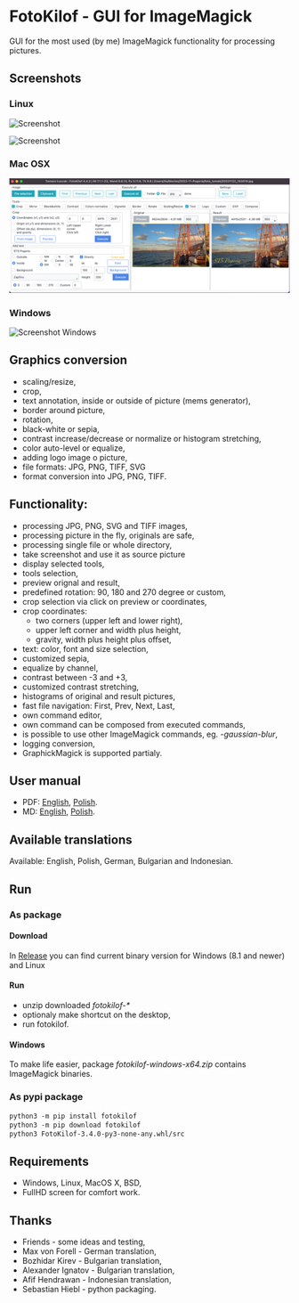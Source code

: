 # FotoKilof - GUI for ImageMagick
GUI for the most used (by me) ImageMagick functionality for processing pictures. 

## Screenshots

### Linux
![Screenshot](https://raw.githubusercontent.com/TeaM-TL/FotoKilof/master/screenshots/fotokilof.png)

![Screenshot](https://raw.githubusercontent.com/TeaM-TL/FotoKilof/master/screenshots/fotokilof2.png)

### Mac OSX
![Screenshot MacOS](https://raw.githubusercontent.com/TeaM-TL/FotoKilof/master/screenshots/fotokilof_macos.png)

### Windows
![Screenshot Windows](https://raw.githubusercontent.com/TeaM-TL/FotoKilof/master/screenshots/fotokilof_windows.png)

## Graphics conversion
 - scaling/resize,
 - crop,
 - text annotation, inside or outside of picture (mems generator),
 - border around picture,
 - rotation,
 - black-white or sepia,
 - contrast increase/decrease or normalize or histogram stretching,
 - color auto-level or equalize,
 - adding logo image o picture,
 - file formats: JPG, PNG, TIFF, SVG
 - format conversion into JPG, PNG, TIFF.

## Functionality:
 - processing JPG, PNG, SVG and TIFF images,
 - processing picture in the fly, originals are safe,
 - processing single file or whole directory,
 - take screenshot and use it as source picture
 - display selected tools,
 - tools selection,
 - preview orignal and result,
 - predefined rotation: 90, 180 and 270 degree or custom,
 - crop selection via click on preview or coordinates,
 - crop coordinates:
   - two corners (upper left and lower right),
   - upper left corner and width plus height,
   - gravity, width plus height plus offset,
 - text: color, font and size selection,
 - customized sepia,
 - equalize by channel,
 - contrast between -3 and +3,
 - customized contrast stretching,
 - histograms of original and result pictures,
 - fast file navigation: First, Prev, Next, Last,
 - own command editor,
 - own command can be composed from executed commands,
 - is possible to use other ImageMagick commands, eg. *-gaussian-blur*,
 - logging conversion,
 - GraphickMagick is supported partialy.

## User manual
- PDF: [English](https://raw.githubusercontent.com/TeaM-TL/FotoKilof/master/doc/en/fotokilof.pdf), [Polish](https://raw.githubusercontent.com/TeaM-TL/FotoKilof/master/doc/pl/fotokilof.pdf).
- MD: [English](doc/en/fotokilof.md), [Polish](doc/pl/fotokilof.md).


## Available translations
Available: English, Polish, German, Bulgarian and Indonesian.

## Run

### As package

#### Download 
In [Release](https://github.com/TeaM-TL/FotoKilof/releases) you can find current binary version for Windows (8.1 and newer) and Linux

#### Run
 - unzip downloaded *fotokilof-\**
 - optionaly make shortcut on the desktop,
 - run fotokilof.

#### Windows
To make life easier, package *fotokilof-windows-x64.zip* contains ImageMagick binaries.

### As pypi package

```
python3 -m pip install fotokilof
python3 -m pip download fotokilof
python3 FotoKilof-3.4.0-py3-none-any.whl/src
```

## Requirements
 - Windows, Linux, MacOS X, BSD,
 - FullHD screen for comfort work.

## Thanks

 - Friends - some ideas and testing,
 - Max von Forell - German translation,
 - Bozhidar Kirev - Bulgarian translation,
 - Alexander Ignatov - Bulgarian translation,
 - Afif Hendrawan - Indonesian translation,
 - Sebastian Hiebl - python packaging.
